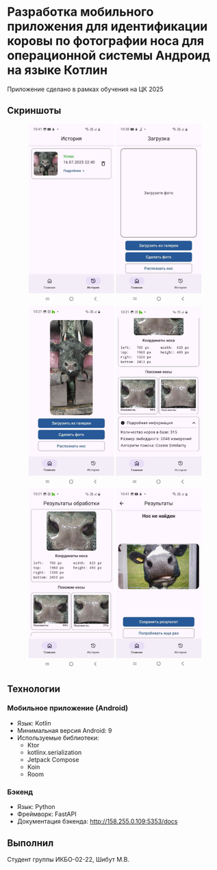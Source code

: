# Разработка мобильного приложения для идентификации коровы по фотографии носа для операционной системы Андроид на языке Котлин

Приложение сделано в рамках обучения на ЦК 2025

## Скриншоты

<div align="center">
  <img src="screenshots/screen1.png" width="200" alt="Экран 1">
  <img src="screenshots/screen2.png" width="200" alt="Экран 2">
  <img src="screenshots/screen3.png" width="200" alt="Экран 3">
  <img src="screenshots/screen4.png" width="200" alt="Экран 4">
  <img src="screenshots/screen5.png" width="200" alt="Экран 5">
  <img src="screenshots/screen6.png" width="200" alt="Экран 6">
</div>

## Технологии

### Мобильное приложение (Android)
- Язык: Kotlin
- Минимальная версия Android: 9
- Используемые библиотеки:
  - Ktor
  - kotlinx.serialization
  - Jetpack Compose
  - Koin
  - Room

### Бэкенд
- Язык: Python
- Фреймворк: FastAPI
- Документация бэкенда: http://158.255.0.109:5353/docs

## Выполнил
Студент группы ИКБО-02-22, Шибут М.В.
